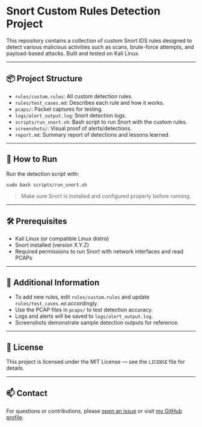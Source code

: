 # Snort Custom Rules Detection Project

This repository contains a collection of custom Snort IDS rules designed to detect various malicious activities such as scans, brute-force attempts, and payload-based attacks. Built and tested on Kali Linux.

---

## 📦 Project Structure

- `rules/custom.rules`: All custom detection rules.
- `rules/test_cases.md`: Describes each rule and how it works.
- `pcaps/`: Packet captures for testing.
- `logs/alert_output.log`: Snort detection logs.
- `scripts/run_snort.sh`: Bash script to run Snort with the custom rules.
- `screenshots/`: Visual proof of alerts/detections.
- `report.md`: Summary report of detections and lessons learned.

---

## 🚀 How to Run

Run the detection script with:

    sudo bash scripts/run_snort.sh

> Make sure Snort is installed and configured properly before running.

---

## 🛠 Prerequisites

- Kali Linux (or compatible Linux distro)
- Snort installed (version X.Y.Z)
- Required permissions to run Snort with network interfaces and read PCAPs

---

## 📖 Additional Information

- To add new rules, edit `rules/custom.rules` and update `rules/test_cases.md` accordingly.
- Use the PCAP files in `pcaps/` to test detection accuracy.
- Logs and alerts will be saved to `logs/alert_output.log`.
- Screenshots demonstrate sample detection outputs for reference.

---

## 📝 License

This project is licensed under the MIT License — see the `LICENSE` file for details.

---

## 📫 Contact

For questions or contributions, please [open an issue](https://github.com/koopatroopa64/snort-custom-rules/issues) or visit [my GitHub profile](https://github.com/koopatroopa64).


